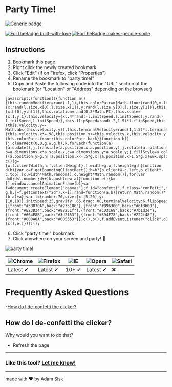 # Party Time!
[![Generic badge](https://img.shields.io/badge/Version-2.0.1-blue.svg)](https://shields.io/)

[![ForTheBadge built-with-love](http://ForTheBadge.com/images/badges/built-with-love.svg)](https://GitHub.com/Naereen/)
[![ForTheBadge makes-people-smile](http://ForTheBadge.com/images/badges/makes-people-smile.svg)](http://ForTheBadge.com)

## Instructions
1. Bookmark this page
2. Right click the newly created bookmark
3. Click "Edit" (if on Firefox, click "Properties")
4. Rename the bookmark to "party time!"
5. Copy and Paste the following code into the "URL" section of the bookmark (or "Location" or "Address" depending on the browser)
```
javascript:(function(){function a(){this.randomModifier=rand(-1,1),this.colorPair=m[Math.floor(rand(0,m.length))],this.dimensions={x:rand(l.size.x[0],l.size.x[1]),y:rand(l.size.y[0],l.size.y[1])},this.position={x:h[0],y:h[1]},this.rotation=rand(0,2*Math.PI),this.scale={x:1,y:1},this.velocity={x:.4*rand(-l.initSpeed,l.initSpeed),y:rand(-l.initSpeed,l.initSpeed)},this.flipSpeed=rand(.2,1.5)*l.flipSpeed,this.position.y<=g.h&&(this.velocity.y=-Math.abs(this.velocity.y)),this.terminalVelocity=rand(1,1.5)*l.terminalVelocity,this.update=function(){this.velocity.x*=.98,this.position.x+=this.velocity.x,this.velocity.y+=this.randomModifier*l.drag,this.velocity.y+=l.gravity,this.velocity.y=Math.min(this.velocity.y,this.terminalVelocity),this.position.y+=this.velocity.y,this.scale.y=Math.cos((this.position.y+this.randomModifier)*this.flipSpeed),this.color=0<this.scale.y?this.colorPair.front:this.colorPair.back}}function b(){j.clearRect(0,0,g.w,g.h),k.forEach(function(a){a.update(),j.translate(a.position.x,a.position.y),j.rotate(a.rotation);var b=a.dimensions.x*a.scale.x,c=a.dimensions.y*a.scale.y;j.fillStyle=a.color,j.fillRect(-.5*b,-.5*c,b,c),j.setTransform(1,0,0,1,0,0)}),k.forEach(function(a,b){(a.position.y>g.h||a.position.x<-.5*g.x||a.position.x>1.5*g.x)&&k.splice(b,1)}),window.requestAnimationFrame(b)}function c(){g={w:f.clientWidth,h:f.clientHeight},f.width=g.w,f.height=g.h}function d(b){var c=f.getBoundingClientRect();h=b?[b.clientX-c.left,b.clientY-c.top]:[c.width*Math.random(),c.height*Math.random()];for(var d=0;d<l.number;d++)k.push(new a)}function e(){k=[],window.cancelAnimationFrame(b)}var f=document.createElement("canvas");f.id="confetti",f.class="confetti",f.style.width="100%",f.style.height="100vh",f.style.position="fixed",f.style.zIndex="99999",document.body.insertBefore(f,document.body.firstElementChild);var g,h,j=f.getContext("2d"),k=[];rand=function(a,b){return Math.random()*(b-a)+a};var l={number:70,size:{x:[5,20],y:[10,18]},initSpeed:25,gravity:.65,drag:.08,terminalVelocity:6,flipSpeed:.017},m=[{front:"#3B870A",back:"#235106"},{front:"#B96300",back:"#6f3b00"},{front:"#E23D34",back:"#88251f"},{front:"#CD3168",back:"#7b1d3e"},{front:"#664E8B",back:"#3d2f53"},{front:"#394F78",back:"#222f48"},{front:"#008A8A",back:"#005353"}];c(),b(),f.addEventListener("click",d),window.addEventListener("resize",function(){c(),e()})})();

```
6. Click "party time!" bookmark
7. Click anywhere on your screen and party! 🎉

![party time!](https://media.giphy.com/media/9G5bX9nXYfmmatgn0B/giphy.gif)

![Chrome](https://raw.githubusercontent.com/alrra/browser-logos/master/src/chrome/chrome_48x48.png) | ![Firefox](https://raw.githubusercontent.com/alrra/browser-logos/master/src/firefox/firefox_48x48.png) | ![IE](https://raw.githubusercontent.com/alrra/browser-logos/master/src/edge/edge_48x48.png) | ![Opera](https://raw.githubusercontent.com/alrra/browser-logos/master/src/opera/opera_48x48.png) | ![Safari](https://raw.githubusercontent.com/alrra/browser-logos/master/src/safari/safari_48x48.png)
--- | --- | --- | --- | --- |
Latest ✔ | Latest ✔ | 10+ ✔ | Latest ✔ | ❌ |

# Frequently Asked Questions

-[How do I de-confetti the clicker?](#how-do-i-de-confetti-the-clicker)

## How do I de-confetti the clicker?
Why would you want to do that?

- Refresh the page
---
### Like this tool? [Let me know!](mailto:sisk@hey.com?subject=Hey%20I%20really%20like%20party%20time!)
---
made with ♥️ by Adam Sisk
